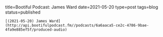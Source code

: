 
title=Bootiful Podcast: James Ward
date=2021-05-20
type=post
tags=blog
status=published
~~~~~~
[(2021-05-20) James Ward](http://api.bootifulpodcast.fm//podcasts/6a6aaca5-ce2c-4786-9bae-4fa9e885ef5f/produced-audio) 
            